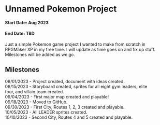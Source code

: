 # Unnamed Pokemon Project
#### Start Date: Aug 2023
#### End Date: TBD

Just a simple Pokemon game project I wanted to make from scratch in RPGMaker XP in my free time. I will update as time goes on and fix up stuff. Milestones will be added as we go.

## Milestones
08/01/2023 - Project created, document with ideas created.  
08/15/2023 - Storyboard created, sprites for all eight gym leaders, elite four, and villain team created.  
09/04/2023 - First major map created and playable!  
09/18/2023 - Moved to GitHub.  
09/30/2023 - First City, Routes 1, 2, 3 created and playable.  
10/05/2023 - All LEADER sprites created.  
10/10/2023 - Second City, Routes 4 and 5 created and playable.  
